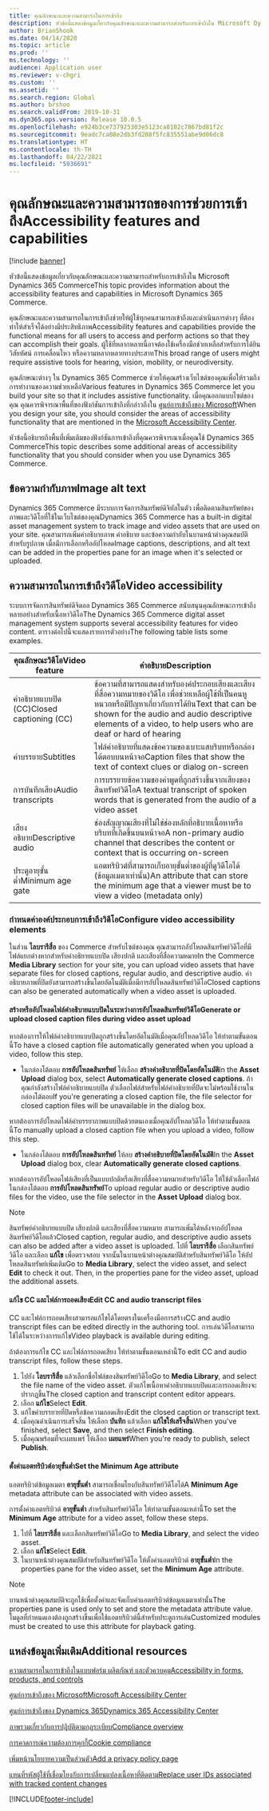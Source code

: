 ```yaml
---
title: คุณลักษณะและความสามารถในการเข้าถึง
description: หัวข้อนี้แสดงข้อมูลเกี่ยวกับคุณลักษณะและความสามารถสำหรับการเข้าถึงใน Microsoft Dynamics 365 Commerce
author: BrianShook
ms.date: 04/14/2020
ms.topic: article
ms.prod: ''
ms.technology: ''
audience: Application user
ms.reviewer: v-chgri
ms.custom: ''
ms.assetid: ''
ms.search.region: Global
ms.author: brshoo
ms.search.validFrom: 2019-10-31
ms.dyn365.ops.version: Release 10.0.5
ms.openlocfilehash: e924b3ce737925303e5123ca8102c7867bd81f2c
ms.sourcegitcommit: 9eadc7ca08e2db3fd208f5fc835551abe9d06dc8
ms.translationtype: HT
ms.contentlocale: th-TH
ms.lasthandoff: 04/22/2021
ms.locfileid: "5936691"
---
```

# <a name="accessibility-features-and-capabilities"></a><span data-ttu-id="5db60-103">คุณลักษณะและความสามารถของการช่วยการเข้าถึง</span><span class="sxs-lookup"><span data-stu-id="5db60-103">Accessibility features and capabilities</span></span>

[!include [banner](includes/banner.md)]

<span data-ttu-id="5db60-104">หัวข้อนี้แสดงข้อมูลเกี่ยวกับคุณลักษณะและความสามารถสำหรับการเข้าถึงใน Microsoft Dynamics 365 Commerce</span><span class="sxs-lookup"><span data-stu-id="5db60-104">This topic provides information about the accessibility features and capabilities in Microsoft Dynamics 365 Commerce.</span></span>

<span data-ttu-id="5db60-105">คุณลักษณะและความสามารถในการเข้าถึงช่วยให้ผู้ใช้ทุกคนสามารถเข้าถึงและดำเนินการต่างๆ ที่ต้องทำให้สำเร็จได้อย่างมีประสิทธิภาพ</span><span class="sxs-lookup"><span data-stu-id="5db60-105">Accessibility features and capabilities provide the functional means for all users to access and perform actions so that they can accomplish their goals.</span></span> <span data-ttu-id="5db60-106">ผู้ใช้ที่หลากหลายนี้อาจต้องใช้เครื่องมือช่วยเหลือสำหรับการได้ยิน วิสัยทัศน์ การเคลื่อนไหว หรือความหลากหลายทางประสาท</span><span class="sxs-lookup"><span data-stu-id="5db60-106">This broad range of users might require assistive tools for hearing, vision, mobility, or neurodiversity.</span></span>

<span data-ttu-id="5db60-107">คุณลักษณะต่างๆ ใน Dynamics 365 Commerce ช่วยให้คุณสร้างเว็บไซต์ของคุณเพื่อให้รวมถึงการทำงานของความช่วยเหลือ</span><span class="sxs-lookup"><span data-stu-id="5db60-107">Various features in Dynamics 365 Commerce let you build your site so that it includes assistive functionality.</span></span> <span data-ttu-id="5db60-108">เมื่อคุณออกแบบไซต์ของคุณ คุณควรพิจารณาพื้นที่ของฟังก์ชันการเข้าถึงที่กล่าวถึงใน [ศูนย์การเข้าถึงของ Microsoft](https://www.microsoft.com/accessibility)</span><span class="sxs-lookup"><span data-stu-id="5db60-108">When you design your site, you should consider the areas of accessibility functionality that are mentioned in the [Microsoft Accessibility Center](https://www.microsoft.com/accessibility).</span></span> 

<span data-ttu-id="5db60-109">หัวข้อนี้อธิบายถึงพื้นที่เพิ่มเติมของฟังก์ชันการเข้าถึงที่คุณควรพิจารณาเมื่อคุณใช้ Dynamics 365 Commerce</span><span class="sxs-lookup"><span data-stu-id="5db60-109">This topic describes some additional areas of accessibility functionality that you should consider when you use Dynamics 365 Commerce.</span></span>

## <a name="image-alt-text"></a><span data-ttu-id="5db60-110">ข้อความกำกับภาพ</span><span class="sxs-lookup"><span data-stu-id="5db60-110">Image alt text</span></span>

<span data-ttu-id="5db60-111">Dynamics 365 Commerce มีระบบการจัดการสินทรัพย์ดิจิทัลในตัว เพื่อติดตามสินทรัพย์ของภาพและวิดีโอที่ใช้ในเว็บไซต์ของคุณ</span><span class="sxs-lookup"><span data-stu-id="5db60-111">Dynamics 365 Commerce has a built-in digital asset management system to track image and video assets that are used on your site.</span></span> <span data-ttu-id="5db60-112">คุณสามารถเพิ่มคำอธิบายภาพ คำอธิบาย และข้อความกำกับในบานหน้าต่างคุณสมบัติสำหรับรูปภาพ เมื่อมีการเลือกหรืออัปโหลด</span><span class="sxs-lookup"><span data-stu-id="5db60-112">Image captions, descriptions, and alt text can be added in the properties pane for an image when it's selected or uploaded.</span></span>

## <a name="video-accessibility"></a><span data-ttu-id="5db60-113">ความสามารถในการเข้าถึงวิดีโอ</span><span class="sxs-lookup"><span data-stu-id="5db60-113">Video accessibility</span></span>

<span data-ttu-id="5db60-114">ระบบการจัดการสินทรัพย์ดิจิตอล Dynamics 365 Commerce สนับสนุนคุณลักษณะการเข้าถึงหลายอย่างสำหรับเนื้อหาวิดีโอ</span><span class="sxs-lookup"><span data-stu-id="5db60-114">The Dynamics 365 Commerce digital asset management system supports several accessibility features for video content.</span></span> <span data-ttu-id="5db60-115">ตารางต่อไปนี้จะแสดงรายการตัวอย่าง</span><span class="sxs-lookup"><span data-stu-id="5db60-115">The following table lists some examples.</span></span>

| <span data-ttu-id="5db60-116">คุณลักษณะวิดีโอ</span><span class="sxs-lookup"><span data-stu-id="5db60-116">Video feature</span></span>               | <span data-ttu-id="5db60-117">คำอธิบาย</span><span class="sxs-lookup"><span data-stu-id="5db60-117">Description</span></span> |
|-----------------------------|-------------|
| <span data-ttu-id="5db60-118">คำอธิบายแบบปิด (CC)</span><span class="sxs-lookup"><span data-stu-id="5db60-118">Closed captioning (CC)</span></span>      | <span data-ttu-id="5db60-119">ข้อความที่สามารถแสดงสำหรับองค์ประกอบเสียงและเสียงที่สื่อความหมายของวิดีโอ เพื่อช่วยเหลือผู้ใช้ที่เป็นคนหูหนวกหรือมีปัญหาเกี่ยวกับการได้ยิน</span><span class="sxs-lookup"><span data-stu-id="5db60-119">Text that can be shown for the audio and audio descriptive elements of a video, to help users who are deaf or hard of hearing</span></span> |
| <span data-ttu-id="5db60-120">คำบรรยาย</span><span class="sxs-lookup"><span data-stu-id="5db60-120">Subtitles</span></span>                   | <span data-ttu-id="5db60-121">ไฟล์คำอธิบายที่แสดงข้อความของเบาะแสบริบทหรือกล่องโต้ตอบบนหน้าจอ</span><span class="sxs-lookup"><span data-stu-id="5db60-121">Caption files that show the text of context clues or dialog on-screen</span></span> |
| <span data-ttu-id="5db60-122">การบันทึกเสียง</span><span class="sxs-lookup"><span data-stu-id="5db60-122">Audio transcripts</span></span>           | <span data-ttu-id="5db60-123">การบรรยายข้อความของคำพูดที่ถูกสร้างขึ้นจากเสียงของสินทรัพย์วิดีโอ</span><span class="sxs-lookup"><span data-stu-id="5db60-123">A textual transcript of spoken words that is generated from the audio of a video asset</span></span> |
| <span data-ttu-id="5db60-124">เสียงอธิบาย</span><span class="sxs-lookup"><span data-stu-id="5db60-124">Descriptive audio</span></span>           | <span data-ttu-id="5db60-125">ช่องสัญญาณเสียงที่ไม่ใช่ช่องหลักที่อธิบายเนื้อหาหรือบริบทที่เกิดขึ้นบนหน้าจอ</span><span class="sxs-lookup"><span data-stu-id="5db60-125">A non-primary audio channel that describes the content or context that is occurring on-screen</span></span> |
| <span data-ttu-id="5db60-126">ประตูอายุขั้นต่ำ</span><span class="sxs-lookup"><span data-stu-id="5db60-126">Minimum age gate</span></span>            | <span data-ttu-id="5db60-127">แอตทริบิวต์ที่สามารถเก็บอายุขั้นต่ำของผู้ที่ดูวิดีโอได้ (ข้อมูลเมตาเท่านั้น)</span><span class="sxs-lookup"><span data-stu-id="5db60-127">An attribute that can store the minimum age that a viewer must be to view a video (metadata only)</span></span> |

### <a name="configure-video-accessibility-elements"></a><span data-ttu-id="5db60-128">กำหนดค่าองค์ประกอบการเข้าถึงวิดีโอ</span><span class="sxs-lookup"><span data-stu-id="5db60-128">Configure video accessibility elements</span></span>

<span data-ttu-id="5db60-129">ในส่วน **ไลบรารีสื่อ** ของ Commerce สำหรับไซต์ของคุณ คุณสามารถอัปโหลดสินทรัพย์วิดีโอที่มีไฟล์แยกต่างหากสำหรับคำอธิยายแบบปิด เสียงปกติ และเสียงที่สื่อความหมาย</span><span class="sxs-lookup"><span data-stu-id="5db60-129">In the Commerce **Media Library** section for your site, you can upload video assets that have separate files for closed captions, regular audio, and descriptive audio.</span></span> <span data-ttu-id="5db60-130">คำอธิบายภาพที่ปิดยังสามารถสร้างขึ้นโดยอัตโนมัติเมื่อมีการอัปโหลดสินทรัพย์วิดีโอ</span><span class="sxs-lookup"><span data-stu-id="5db60-130">Closed captions can also be generated automatically when a video asset is uploaded.</span></span>

#### <a name="generate-or-upload-closed-caption-files-during-video-asset-upload"></a><span data-ttu-id="5db60-131">สร้างหรืออัปโหลดไฟล์คำอธิบายแบบปิดในระหว่างการอัปโหลดสินทรัพย์วิดีโอ</span><span class="sxs-lookup"><span data-stu-id="5db60-131">Generate or upload closed caption files during video asset upload</span></span>

<span data-ttu-id="5db60-132">หากต้องการให้ไฟล์คำอธิบายแบบปิดถูกสร้างขึ้นโดยอัตโนมัติเมื่อคุณอัปโหลดวิดีโอ ให้ทำตามขั้นตอนนี้</span><span class="sxs-lookup"><span data-stu-id="5db60-132">To have a closed caption file automatically generated when you upload a video, follow this step.</span></span>

- <span data-ttu-id="5db60-133">ในกล่องโต้ตอบ **การอัปโหลดสินทรัพย์** ให้เลือก **สร้างคำอธิบายที่ปิดโดยอัตโนมัติ**</span><span class="sxs-lookup"><span data-stu-id="5db60-133">In the **Asset Upload** dialog box, select **Automatically generate closed captions**.</span></span> <span data-ttu-id="5db60-134">ถ้าคุณกำลังสร้างไฟล์คำอธิบายแบบปิด ตัวเลือกไฟล์สำหรับไฟล์คำอธิบายที่ปิดจะไม่พร้อมใช้งานในกล่องโต้ตอบ</span><span class="sxs-lookup"><span data-stu-id="5db60-134">If you're generating a closed caption file, the file selector for closed caption files will be unavailable in the dialog box.</span></span>

<span data-ttu-id="5db60-135">หากต้องการอัปโหลดไฟล์คำบรรยาภาพแบบปิดด้วยตนเองเมื่อคุณอัปโหลดวิดีโอ ให้ทำตามขั้นตอนนี้</span><span class="sxs-lookup"><span data-stu-id="5db60-135">To manually upload a closed caption file when you upload a video, follow this step.</span></span>

- <span data-ttu-id="5db60-136">ในกล่องโต้ตอบ **การอัปโหลดสินทรัพย์** ให้ลบ **สร้างคำอธิบายที่ปิดโดยอัตโนมัติ**</span><span class="sxs-lookup"><span data-stu-id="5db60-136">In the **Asset Upload** dialog box, clear **Automatically generate closed captions**.</span></span>

<span data-ttu-id="5db60-137">หากต้องการอัปโหลดไฟล์เสียงที่เป็นแบบปกติหรือเสียงที่สื่อความหมายสำหรับวิดีโอ ให้ใช้ตัวเลือกไฟล์ในกล่องโต้ตอบ **การอัปโหลดสินทรัพย์**</span><span class="sxs-lookup"><span data-stu-id="5db60-137">To upload regular audio or descriptive audio files for the video, use the file selector in the **Asset Upload** dialog box.</span></span>

> [!NOTE]
> <span data-ttu-id="5db60-138">สินทรัพย์คำอธิบายแบบปิด เสียงปกติ และเสียงที่สื่อความหมาย สามารถเพิ่มได้หลังจากอัปโหลดสินทรัพย์วิดีโอแล้ว</span><span class="sxs-lookup"><span data-stu-id="5db60-138">Closed caption, regular audio, and descriptive audio assets can also be added after a video asset is uploaded.</span></span> <span data-ttu-id="5db60-139">ไปที่ **ไลบรารีสื่อ** เลือกสินทรัพย์วิดีโอ และเลือก **แก้ไข** เพื่อตรวจสอบ จากนั้นในบานหน้าต่างคุณสมบัติสำหรับสินทรัพย์วิดีโอ ให้อัปโหลดสินทรัพย์เพิ่มเติม</span><span class="sxs-lookup"><span data-stu-id="5db60-139">Go to **Media Library**, select the video asset, and select **Edit** to check it out. Then, in the properties pane for the video asset, upload the additional assets.</span></span>

#### <a name="edit-cc-and-audio-transcript-files"></a><span data-ttu-id="5db60-140">แก้ไข CC และไฟล์การถอดเสียง</span><span class="sxs-lookup"><span data-stu-id="5db60-140">Edit CC and audio transcript files</span></span>

<span data-ttu-id="5db60-141">CC และไฟล์การถอดเสียงสามารถแก้ไขได้โดยตรงในเครื่องมือการสร้าง</span><span class="sxs-lookup"><span data-stu-id="5db60-141">CC and audio transcript files can be edited directly in the authoring tool.</span></span> <span data-ttu-id="5db60-142">การเล่นวิดีโอสามารถใช้ได้ในระหว่างการแก้ไข</span><span class="sxs-lookup"><span data-stu-id="5db60-142">Video playback is available during editing.</span></span>

<span data-ttu-id="5db60-143">ถ้าต้องการแก้ไข CC และไฟล์การถอดเสียง ให้ทำตามขั้นตอนเหล่านี้</span><span class="sxs-lookup"><span data-stu-id="5db60-143">To edit CC and audio transcript files, follow these steps.</span></span>

1. <span data-ttu-id="5db60-144">ไปยัง **ไลบรารีสื่อ** แล้วเลือกชื่อไฟล์ของสินทรัพย์วิดีโอ</span><span class="sxs-lookup"><span data-stu-id="5db60-144">Go to **Media Library**, and select the file name of the video asset.</span></span> <span data-ttu-id="5db60-145">ตัวแก้ไขเนื้อหาคำอธิบายแบบปิดและการถอดเสียงจะปรากฏขึ้น</span><span class="sxs-lookup"><span data-stu-id="5db60-145">The closed caption and transcript content editor appears.</span></span>
1. <span data-ttu-id="5db60-146">เลือก **แก้ไข**</span><span class="sxs-lookup"><span data-stu-id="5db60-146">Select **Edit**.</span></span>
1. <span data-ttu-id="5db60-147">แก้ไขคำบรรยายที่ปิดหรือข้อความถอดเสียง</span><span class="sxs-lookup"><span data-stu-id="5db60-147">Edit the closed caption or transcript text.</span></span>
1. <span data-ttu-id="5db60-148">เมื่อคุณดำเนินการเสร็จสิ้น ให้เลือก **บันทึก** แล้วเลือก **แก้ไขให้เสร็จสิ้น**</span><span class="sxs-lookup"><span data-stu-id="5db60-148">When you've finished, select **Save**, and then select **Finish editing**.</span></span>
1. <span data-ttu-id="5db60-149">เมื่อคุณพร้อมที่จะเผยแพร่ ให้เลือก **เผยแพร่**</span><span class="sxs-lookup"><span data-stu-id="5db60-149">When you're ready to publish, select **Publish**.</span></span>

#### <a name="set-the-minimum-age-attribute"></a><span data-ttu-id="5db60-150">ตั้งค่าแอตทริบิวต์อายุขั้นต่ำ</span><span class="sxs-lookup"><span data-stu-id="5db60-150">Set the Minimum Age attribute</span></span>

<span data-ttu-id="5db60-151"> แอตทริบิวต์ข้อมูลเมตา **อายุขั้นต่ำ** สามารถเชื่อมโยงกับสินทรัพย์วิดีโอได้</span><span class="sxs-lookup"><span data-stu-id="5db60-151">A **Minimum Age** metadata attribute can be associated with video assets.</span></span>

<span data-ttu-id="5db60-152">การตั้งค่าแอตทริบิวต์ **อายุขั้นต่ำ** สำหรับสินทรัพย์วิดีโอ ให้ทำตามขั้นตอนเหล่านี้</span><span class="sxs-lookup"><span data-stu-id="5db60-152">To set the **Minimum Age** attribute for a video asset, follow these steps.</span></span>

1. <span data-ttu-id="5db60-153">ไปที่ **ไลบรารีสื่อ** และเลือกสินทรัพย์วิดีโอ</span><span class="sxs-lookup"><span data-stu-id="5db60-153">Go to **Media Library**, and select the video asset.</span></span>
1. <span data-ttu-id="5db60-154">เลือก **แก้ไข**</span><span class="sxs-lookup"><span data-stu-id="5db60-154">Select **Edit**.</span></span>
1. <span data-ttu-id="5db60-155">ในบานหน้าต่างคุณสมบัติสำหรับสินทรัพย์วิดีโอ ให้ตั้งค่าแอตทริบิวต์ **อายุขั้นต่ำ**</span><span class="sxs-lookup"><span data-stu-id="5db60-155">In the properties pane for the video asset, set the **Minimum Age** attribute.</span></span>

> [!NOTE]
> <span data-ttu-id="5db60-156">บานหน้าต่างคุณสมบัติจะถูกใช้เพื่อตั้งค่าและจัดเก็บค่าแอตทริบิวต์ข้อมูลเมตาเท่านั้น</span><span class="sxs-lookup"><span data-stu-id="5db60-156">The properties pane is used only to set and store the metadata attribute value.</span></span> <span data-ttu-id="5db60-157">โมดูลที่กำหนดเองต้องถูกสร้างขึ้นเพื่อใช้แอตทริบิวต์นี้สำหรับประตูการเล่น</span><span class="sxs-lookup"><span data-stu-id="5db60-157">Customized modules must be created to use this attribute for playback gating.</span></span>

## <a name="additional-resources"></a><span data-ttu-id="5db60-158">แหล่งข้อมูลเพิ่มเติม</span><span class="sxs-lookup"><span data-stu-id="5db60-158">Additional resources</span></span>

[<span data-ttu-id="5db60-159">ความสามารถในการเข้าถึงในแบบฟอร์ม ผลิตภัณฑ์ และตัวควบคุม</span><span class="sxs-lookup"><span data-stu-id="5db60-159">Accessibility in forms, products, and controls</span></span>](/dynamics365/unified-operations/dev-itpro/user-interface/enable-accessibility)

[<span data-ttu-id="5db60-160">ศูนย์การเข้าถึงของ Microsoft</span><span class="sxs-lookup"><span data-stu-id="5db60-160">Microsoft Accessibility Center</span></span>](https://www.microsoft.com/accessibility)

[<span data-ttu-id="5db60-161">ศูนย์การเข้าถึงของ Dynamics 365</span><span class="sxs-lookup"><span data-stu-id="5db60-161">Dynamics 365 Accessibility Center</span></span>](/dynamics365/get-started/accessibility/index)

[<span data-ttu-id="5db60-162">ภาพรวมเกี่ยวกับการปฏิบัติตามกฎระเบียบ</span><span class="sxs-lookup"><span data-stu-id="5db60-162">Compliance overview</span></span>](compliance-overview.md)

[<span data-ttu-id="5db60-163">การคาดการณ์ความต้องการคุกกี้</span><span class="sxs-lookup"><span data-stu-id="5db60-163">Cookie compliance</span></span>](cookie-compliance.md)

[<span data-ttu-id="5db60-164">เพิ่มหน้านโยบายความเป็นส่วนตัว</span><span class="sxs-lookup"><span data-stu-id="5db60-164">Add a privacy policy page</span></span>](add-privacy-page.md)

[<span data-ttu-id="5db60-165">แทนที่รหัสผู้ใช้ที่เชื่อมโยงกับการเปลี่ยนแปลงเนื้อหาที่ติดตาม</span><span class="sxs-lookup"><span data-stu-id="5db60-165">Replace user IDs associated with tracked content changes</span></span>](replace-IDs-tracked-changes.md)


[!INCLUDE[footer-include](../includes/footer-banner.md)]